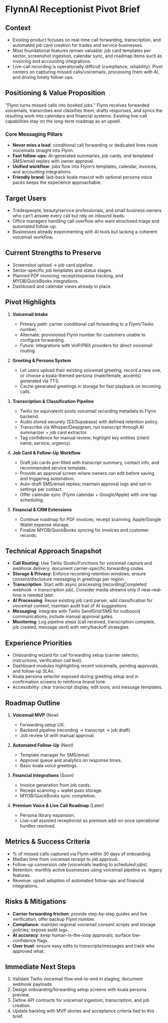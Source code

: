 # FlynnAI Receptionist Pivot Brief

## Context
- Existing product focuses on real-time call forwarding, transcription, and automated job card creation for trades and service businesses.
- Most foundational features remain valuable: job card templates per sector, screenshot ingestion, calendar sync, and roadmap items such as invoicing and accounting integrations.
- Live-call recording is operationally difficult (compliance, reliability). Pivot centers on capturing missed calls/voicemails, processing them with AI, and driving timely follow-ups.

## Positioning & Value Proposition
"Flynn turns missed calls into booked jobs." Flynn receives forwarded voicemails, transcribes and classifies them, drafts responses, and syncs the resulting work into calendars and financial systems. Existing live-call capabilities stay on the long-term roadmap as an upsell.

### Core Messaging Pillars
- **Never miss a lead**: conditional call forwarding or dedicated lines route voicemails straight into Flynn.
- **Fast follow-ups**: AI-generated summaries, job cards, and templated SMS/email replies with owner approval.
- **Unified workflow**: jobs flow into Flynn’s templates, calendar, invoices, and accounting integrations.
- **Friendly brand**: laid-back koala mascot with optional persona voice packs keeps the experience approachable.

## Target Users
- Tradespeople, beauty/service professionals, and small business owners who can’t answer every call but rely on inbound leads.
- Office managers handling call overflow who want structured triage and automated follow-up.
- Businesses already experimenting with AI tools but lacking a coherent voicemail workflow.

## Current Strengths to Preserve
- Screenshot upload → job card pipeline.
- Sector-specific job templates and status stages.
- Planned PDF invoicing, receipt/expense tracking, and MYOB/QuickBooks integrations.
- Dashboard and calendar views already in place.

## Pivot Highlights
1. **Voicemail Intake**
   - Primary path: carrier conditional call forwarding to a Flynn/Twilio number.
   - Alternate: provisioned Flynn number for customers unable to configure forwarding.
   - Future: integrations with VoIP/PBX providers for direct voicemail routing.

2. **Greeting & Persona System**
   - Let users upload their existing voicemail greeting, record a new one, or choose a koala-themed persona (male/female, accents) generated via TTS.
   - Cache generated greetings in storage for fast playback on incoming calls.

3. **Transcription & Classification Pipeline**
   - Twilio (or equivalent) posts voicemail recording metadata to Flynn backend.
   - Audio stored securely (S3/Supabase) with defined retention policy.
   - Transcribe via Whisper/Deepgram; run transcript through AI summarizer + job card extractor.
   - Tag confidence for manual review; highlight key entities (client name, service, urgency).

4. **Job Card & Follow-Up Workflow**
   - Draft job cards pre-filled with transcript summary, contact info, and recommended service template.
   - Provide an approval screen where owners can edit before saving and triggering automation.
   - Auto-draft SMS/email replies; maintain approval logs and opt-in settings per contact.
   - Offer calendar sync (Flynn calendar + Google/Apple) with one-tap scheduling.

5. **Financial & CRM Extensions**
   - Continue roadmap for PDF invoices, receipt scanning, Apple/Google Wallet expense storage.
   - Finalize MYOB/QuickBooks syncing for invoices and customer records.

## Technical Approach Snapshot
- **Call Routing**: Use Twilio Studio/Functions for voicemail capture and webhook delivery; document carrier-specific forwarding codes.
- **Storage & Privacy**: Enforce recording retention windows; ensure consent/disclosure messaging in greetings per region.
- **Transcription**: Start with async processing (recordingCompleted webhook → transcription job). Consider media streams only if near-real-time is needed later.
- **AI Processing**: Reuse existing job card parser, add classification for voicemail context, maintain audit trail of AI suggestions.
- **Messaging**: Integrate with Twilio SendGrid/SMS for outbound communications; include manual approval gates.
- **Monitoring**: Log pipeline steps (call received, transcription complete, job created, message sent) with retry/backoff strategies.

## Experience Priorities
- Onboarding wizard for call forwarding setup (carrier selector, instructions, verification call test).
- Dashboard modules highlighting recent voicemails, pending approvals, and follow-up SLAs.
- Koala persona selector exposed during greeting setup and in confirmation screens to reinforce brand tone.
- Accessibility: clear transcript display, edit tools, and message templates.

## Roadmap Outline
1. **Voicemail MVP** (Now)
   - Forwarding setup UX.
   - Backend pipeline (recording → transcript → job draft).
   - Job review UI with manual approval.

2. **Automated Follow-Up** (Next)
   - Template manager for SMS/email.
   - Approval queue and analytics on response times.
   - Basic koala voice greetings.

3. **Financial Integrations** (Soon)
   - Invoice generation from job cards.
   - Receipt scanning + wallet pass storage.
   - MYOB/QuickBooks sync completion.

4. **Premium Voice & Live Call Roadmap** (Later)
   - Persona library expansion.
   - Live-call assisted receptionist as premium add-on once operational hurdles resolved.

## Metrics & Success Criteria
- % of missed calls captured via Flynn within 30 days of onboarding.
- Median time from voicemail receipt to job approval.
- Follow-up conversion rate (voicemails leading to scheduled jobs).
- Retention: monthly active businesses using voicemail pipeline vs. legacy features.
- Revenue: upsell adoption of automated follow-ups and financial integrations.

## Risks & Mitigations
- **Carrier forwarding friction**: provide step-by-step guides and live verification; offer backup Flynn number.
- **Compliance**: maintain regional voicemail consent scripts and storage policies; expose audit logs.
- **AI accuracy**: keep human-in-the-loop approvals; surface low-confidence flags.
- **User trust**: ensure easy edits to transcripts/messages and track who approved what.

## Immediate Next Steps
1. Validate Twilio voicemail flow end-to-end in staging; document webhook payloads.
2. Design onboarding/forwarding setup screens with koala persona preview.
3. Define API contracts for voicemail ingestion, transcription, and job creation.
4. Update backlog with MVP stories and acceptance criteria tied to this brief.
